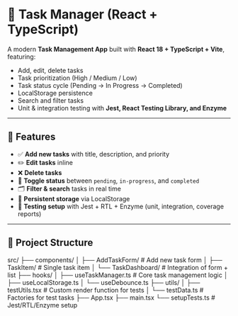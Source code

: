 # 📝 Task Manager (React + TypeScript)

A modern **Task Management App** built with **React 18 + TypeScript + Vite**, featuring:
- Add, edit, delete tasks
- Task prioritization (High / Medium / Low)
- Task status cycle (Pending → In Progress → Completed)
- LocalStorage persistence
- Search and filter tasks
- Unit & integration testing with **Jest, React Testing Library, and Enzyme**

---

## 🚀 Features
- ✅ **Add new tasks** with title, description, and priority  
- ✏️ **Edit tasks** inline  
- ❌ **Delete tasks**  
- 🔄 **Toggle status** between `pending`, `in-progress`, and `completed`  
- 🗂️ **Filter & search** tasks in real time  
- 💾 **Persistent storage** via LocalStorage  
- 🧪 **Testing setup** with Jest + RTL + Enzyme (unit, integration, coverage reports)  

---

## 📂 Project Structure

src/
├── components/
│ ├── AddTaskForm/ # Add new task form
│ ├── TaskItem/ # Single task item
│ └── TaskDashboard/ # Integration of form + list
├── hooks/
│ ├── useTaskManager.ts # Core task management logic
│ ├── useLocalStorage.ts
│ └── useDebounce.ts
├── utils/
│ ├── testUtils.tsx # Custom render function for tests
│ └── testData.ts # Factories for test tasks
├── App.tsx
├── main.tsx
└── setupTests.ts # Jest/RTL/Enzyme setup
